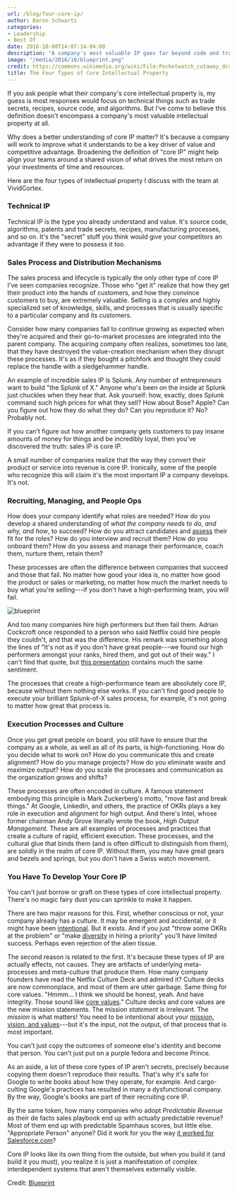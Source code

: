 ```yaml
---
url: /blog/four-core-ip/
author: Baron Schwartz
categories:
- Leadership
- Best Of
date: 2016-10-08T14:07:14-04:00
description: "A company's most valuable IP goes far beyond code and trade secrets."
image: "/media/2016/10/blueprint.png"
credit: https://commons.wikimedia.org/wiki/File:Pocketwatch_cutaway_drawing.jpg
title: The Four Types of Core Intellectual Property
---
```


If you ask people what their company's core intellectual property is, my guess
is most responses would focus on technical things such as trade secrets,
recipes, source code, and algorithms. But I've come to believe this definition
doesn't encompass a company's most valuable intellectual property at all.

<!--more-->

Why does a better understanding of core IP matter? It's because a company will
work to improve what it understands to be a key driver of value and competitive
advantage. Broadening the definition of "core IP" might help align your teams
around a shared vision of what drives the most return on your investments
of time and resources.

Here are the four types of intellectual property I discuss with the team at
VividCortex.

### Technical IP

Technical IP is the type you already understand and value. It's source code,
algorithms, patents and trade secrets, recipes, manufacturing processes, and so
on. It's the "secret" stuff you think would give your competitors an advantage
if they were to possess it too.

### Sales Process and Distribution Mechanisms

The sales process and lifecycle is typically the only other type of core IP I've
seen companies recognize. Those who "get it" realize that how they get their
product into the hands of customers, and how they convince customers to buy, are
extremely valuable.  Selling is a complex and highly specialized set of
knowledge, skills, and processes that is usually specific to a particular
company and its customers.

Consider how many companies fail to continue growing as expected when they're
acquired and their go-to-market processes are integrated into the parent
company. The acquiring company often realizes, sometimes too late, that they
have destroyed the value-creation mechanism when they disrupt these processes.
It's as if they bought a pitchfork and thought they could replace the handle
with a sledgehammer handle.

An example of incredible sales IP is Splunk. Any number of entrepreneurs want to
build "the Splunk of X." Anyone who's been on the inside at Splunk just chuckles
when they hear that. Ask yourself: how, exactly, does Splunk command such high
prices for what they sell? How about Bose? Apple? Can you figure out how they do
what they do?  Can you reproduce it? No? Probably not.

If you can't figure out how another company gets customers to pay insane amounts
of money for things and be incredibly loyal, then you've
discovered the truth: sales IP is core IP.

A small number of companies realize that the way they convert their product or
service into revenue is core IP.  Ironically, some of the people who recognize
this will claim it's the most important IP a company develops. It's not.

### Recruiting, Managing, and People Ops

How does your company identify what roles are needed? How do you develop a
shared understanding of *what the company needs to do, and why, and how*, to
succeed? How do you attract candidates and
[assess](/blog/2015/10/11/personality-assessments/) their fit for the roles? How
do you interview and recruit them? How do you onboard them? How do you assess
and manage their performance, coach them, nurture them, retain them?

These processes are often the difference between companies that succeed and
those that fail. No matter how good your idea is, no matter how good the product
or sales or marketing, no matter how much the market needs to buy what you're
selling---if you don't have a high-performing team, you will fail.

![blueprint](/media/2016/10/blueprint.png)

And too many companies hire high performers but then fail them. Adrian Cockcroft
once responded to a person who said Netflix could hire people they couldn't, and
that was the difference. His remark was something along the lines of "It's not
as if you don't have great people---we found our high performers amongst your
ranks, hired them, and got out of their way." I can't find that quote, but [this
presentation](http://perfcap.blogspot.com/2011/12/how-netflix-gets-out-of-way-of.html)
contains much the same sentiment.

The processes that create a high-performance team are absolutely core IP,
because without them nothing else works. If you can't find good people to
execute your brilliant Splunk-of-X sales process, for example, it's not going to
matter how great that process is.

### Execution Processes and Culture

Once you get great people on board, you still have to ensure that the company as
a whole, as well as all of its parts, is high-functioning. How do you decide
what to work on? How do you communicate this and create alignment? How do you
manage projects? How do you eliminate waste and maximize output? How do you
scale the processes and communication as the organization grows and shifts?

These processes are often encoded in culture. A famous statement embodying this
principle is Mark Zuckerberg's motto, "move fast and break things." At
Google, LinkedIn, and others, the practice of OKRs plays a key role in execution
and alignment for high output. And there's Intel, whose former chairman Andy
Grove literally wrote the book, *High Output Management.* These are all examples
of processes and practices that create a culture of rapid, efficient execution.
These processes, and the cultural glue that binds them (and is often difficult
to distinguish from them), are solidly in the realm of core IP. Without them,
you may have great gears and bezels and springs, but you don't have a Swiss
watch movement.

### You Have To Develop Your Core IP

You can't just borrow or graft on these types of core intellectual property.
There's no magic fairy dust you can sprinkle to make it happen.

There are two major reasons for this. First, whether conscious or not, your
company already has a culture. It may be emergent and accidental, or it might
have been [intentional](/blog/intent/). But it exists. And if you just "throw
some OKRs at the problem" or "make
[diversity](/blog/2016/04/18/why-prioritize-diversity-now/) in hiring a
priority" you'll have limited success. Perhaps even rejection of the alien
tissue.

The second reason is related to the first. It's because these types of IP are
actually effects, not causes. They are artifacts of underlying meta-processes
and meta-culture that produce them. How many company founders have read the
Netflix Culture Deck and admired it? Culture decks are now commonplace, and most
of them are utter garbage. Same thing for core values. "Hmmm... I think we
should be honest, yeah. And have integrity. Those sound like [core values](http://www.nytimes.com/2002/01/19/opinion/enron-s-vision-and-values-thing.html)." Culture
decks and core values are the new mission statements. The mission *statement* is
irrelevant. The *mission* is what matters! You need to be intentional about your
[mission, vision, and values](https://www.vividcortex.com/about-us/careers/)---but it's the input, not the output, of that
process that is most important.

You can't just copy the outcomes of someone else's identity and become that
person. You can't just put on a purple fedora and become Prince.

As an aside, a lot of these core types of IP aren't secrets, precisely because
copying them doesn't reproduce their results.  That's why it's safe for Google
to write books about how they operate, for example. And cargo-culting Google's
practices has resulted in many a dysfunctional company.  By the way, Google's
books are part of their recruiting core IP.

By the same token, how many companies who adopt *Predictable Revenue* as their
de facto sales playbook end up with actually predictable revenue? Most of them
end up with predictable Spamhaus scores, but little else. "Appropriate Person"
anyone? Did it work for you the way [it worked for
Salesforce.com](http://www.xaprb.com/blog/2015/04/05/magic-secret-sauce/)?

Core IP looks like its own thing from the outside, but when you build it (and
build it you must), you realize it is just a manifestation of complex
interdependent systems that aren't themselves externally visible. 

Credit: [Blueprint](https://www.flickr.com/photos/wscullin/3770016707/)
